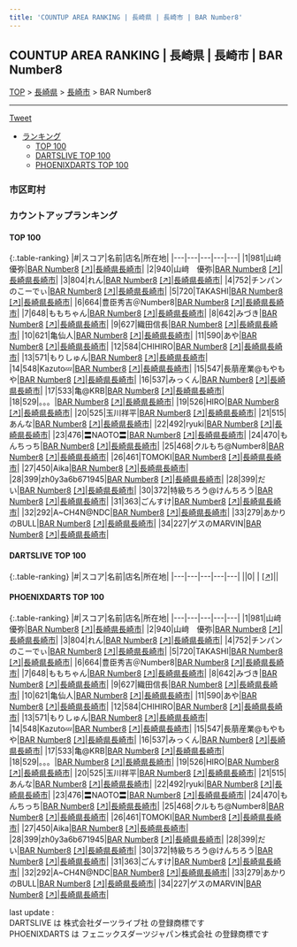 ```yaml
---
title: 'COUNTUP AREA RANKING | 長崎県 | 長崎市 | BAR Number8'
---
```

## COUNTUP AREA RANKING | 長崎県 | 長崎市 | BAR Number8

[TOP](/darts/rank/) > [長崎県](/darts/rank/長崎県/) > [長崎市](/darts/rank/長崎県/長崎市/) > BAR Number8

___

<a href="https://twitter.com/share?ref_src=twsrc%5Etfw" data-text="COUNTUP AREA RANKING | 長崎県長崎市BAR Number8" class="twitter-share-button" data-hashtags="DARTSLIVE,PHOENIXDARTS,darts,ダーツ" data-show-count="false">Tweet</a>

* [ランキング](#カウントアップランキング)
    * [TOP 100](#top-100)
    * [DARTSLIVE TOP 100](#dartslive-top-100)
    * [PHOENIXDARTS TOP 100](#phoenixdarts-top-100)

### 市区町村

<ul>

</ul>

### カウントアップランキング

#### TOP 100



{:.table-ranking}
|#|スコア|名前|店名|所在地|
|---|---|---|---|---|
|1|981|<span class="rank-name-pd">山﨑 優弥</span>|<a href="/darts/rank/shops/92675.html">BAR Number8</a> <a href="https://vs.phoenixdarts.com/jp/shop/shopDetailInfo/s_92675?s_seq=92675">[↗]</a>|<a href="/darts/rank/長崎県/長崎市">長崎県長崎市</a>|
|2|940|<span class="rank-name-pd">山﨑　優弥</span>|<a href="/darts/rank/shops/92675.html">BAR Number8</a> <a href="https://vs.phoenixdarts.com/jp/shop/shopDetailInfo/s_92675?s_seq=92675">[↗]</a>|<a href="/darts/rank/長崎県/長崎市">長崎県長崎市</a>|
|3|804|<span class="rank-name-pd">れん</span>|<a href="/darts/rank/shops/92675.html">BAR Number8</a> <a href="https://vs.phoenixdarts.com/jp/shop/shopDetailInfo/s_92675?s_seq=92675">[↗]</a>|<a href="/darts/rank/長崎県/長崎市">長崎県長崎市</a>|
|4|752|<span class="rank-name-pd">チンパンのこーでぃ</span>|<a href="/darts/rank/shops/92675.html">BAR Number8</a> <a href="https://vs.phoenixdarts.com/jp/shop/shopDetailInfo/s_92675?s_seq=92675">[↗]</a>|<a href="/darts/rank/長崎県/長崎市">長崎県長崎市</a>|
|5|720|<span class="rank-name-pd">TAKASHI</span>|<a href="/darts/rank/shops/92675.html">BAR Number8</a> <a href="https://vs.phoenixdarts.com/jp/shop/shopDetailInfo/s_92675?s_seq=92675">[↗]</a>|<a href="/darts/rank/長崎県/長崎市">長崎県長崎市</a>|
|6|664|<span class="rank-name-pd">豊臣秀吉＠Number8</span>|<a href="/darts/rank/shops/92675.html">BAR Number8</a> <a href="https://vs.phoenixdarts.com/jp/shop/shopDetailInfo/s_92675?s_seq=92675">[↗]</a>|<a href="/darts/rank/長崎県/長崎市">長崎県長崎市</a>|
|7|648|<span class="rank-name-pd">ももちゃん</span>|<a href="/darts/rank/shops/92675.html">BAR Number8</a> <a href="https://vs.phoenixdarts.com/jp/shop/shopDetailInfo/s_92675?s_seq=92675">[↗]</a>|<a href="/darts/rank/長崎県/長崎市">長崎県長崎市</a>|
|8|642|<span class="rank-name-pd">みづき</span>|<a href="/darts/rank/shops/92675.html">BAR Number8</a> <a href="https://vs.phoenixdarts.com/jp/shop/shopDetailInfo/s_92675?s_seq=92675">[↗]</a>|<a href="/darts/rank/長崎県/長崎市">長崎県長崎市</a>|
|9|627|<span class="rank-name-pd">織田信長</span>|<a href="/darts/rank/shops/92675.html">BAR Number8</a> <a href="https://vs.phoenixdarts.com/jp/shop/shopDetailInfo/s_92675?s_seq=92675">[↗]</a>|<a href="/darts/rank/長崎県/長崎市">長崎県長崎市</a>|
|10|621|<span class="rank-name-pd">亀仙人</span>|<a href="/darts/rank/shops/92675.html">BAR Number8</a> <a href="https://vs.phoenixdarts.com/jp/shop/shopDetailInfo/s_92675?s_seq=92675">[↗]</a>|<a href="/darts/rank/長崎県/長崎市">長崎県長崎市</a>|
|11|590|<span class="rank-name-pd">あや</span>|<a href="/darts/rank/shops/92675.html">BAR Number8</a> <a href="https://vs.phoenixdarts.com/jp/shop/shopDetailInfo/s_92675?s_seq=92675">[↗]</a>|<a href="/darts/rank/長崎県/長崎市">長崎県長崎市</a>|
|12|584|<span class="rank-name-pd">CHIHIRO</span>|<a href="/darts/rank/shops/92675.html">BAR Number8</a> <a href="https://vs.phoenixdarts.com/jp/shop/shopDetailInfo/s_92675?s_seq=92675">[↗]</a>|<a href="/darts/rank/長崎県/長崎市">長崎県長崎市</a>|
|13|571|<span class="rank-name-pd">もりしゅん</span>|<a href="/darts/rank/shops/92675.html">BAR Number8</a> <a href="https://vs.phoenixdarts.com/jp/shop/shopDetailInfo/s_92675?s_seq=92675">[↗]</a>|<a href="/darts/rank/長崎県/長崎市">長崎県長崎市</a>|
|14|548|<span class="rank-name-pd">Kazuto💤</span>|<a href="/darts/rank/shops/92675.html">BAR Number8</a> <a href="https://vs.phoenixdarts.com/jp/shop/shopDetailInfo/s_92675?s_seq=92675">[↗]</a>|<a href="/darts/rank/長崎県/長崎市">長崎県長崎市</a>|
|15|547|<span class="rank-name-pd">長萠産業@もやもや</span>|<a href="/darts/rank/shops/92675.html">BAR Number8</a> <a href="https://vs.phoenixdarts.com/jp/shop/shopDetailInfo/s_92675?s_seq=92675">[↗]</a>|<a href="/darts/rank/長崎県/長崎市">長崎県長崎市</a>|
|16|537|<span class="rank-name-pd">みっくん</span>|<a href="/darts/rank/shops/92675.html">BAR Number8</a> <a href="https://vs.phoenixdarts.com/jp/shop/shopDetailInfo/s_92675?s_seq=92675">[↗]</a>|<a href="/darts/rank/長崎県/長崎市">長崎県長崎市</a>|
|17|533|<span class="rank-name-pd">亀@KRB</span>|<a href="/darts/rank/shops/92675.html">BAR Number8</a> <a href="https://vs.phoenixdarts.com/jp/shop/shopDetailInfo/s_92675?s_seq=92675">[↗]</a>|<a href="/darts/rank/長崎県/長崎市">長崎県長崎市</a>|
|18|529|<span class="rank-name-pd">。。。</span>|<a href="/darts/rank/shops/92675.html">BAR Number8</a> <a href="https://vs.phoenixdarts.com/jp/shop/shopDetailInfo/s_92675?s_seq=92675">[↗]</a>|<a href="/darts/rank/長崎県/長崎市">長崎県長崎市</a>|
|19|526|<span class="rank-name-pd">HIRO</span>|<a href="/darts/rank/shops/92675.html">BAR Number8</a> <a href="https://vs.phoenixdarts.com/jp/shop/shopDetailInfo/s_92675?s_seq=92675">[↗]</a>|<a href="/darts/rank/長崎県/長崎市">長崎県長崎市</a>|
|20|525|<span class="rank-name-pd">玉川祥平</span>|<a href="/darts/rank/shops/92675.html">BAR Number8</a> <a href="https://vs.phoenixdarts.com/jp/shop/shopDetailInfo/s_92675?s_seq=92675">[↗]</a>|<a href="/darts/rank/長崎県/長崎市">長崎県長崎市</a>|
|21|515|<span class="rank-name-pd">あんな</span>|<a href="/darts/rank/shops/92675.html">BAR Number8</a> <a href="https://vs.phoenixdarts.com/jp/shop/shopDetailInfo/s_92675?s_seq=92675">[↗]</a>|<a href="/darts/rank/長崎県/長崎市">長崎県長崎市</a>|
|22|492|<span class="rank-name-pd">ryuki</span>|<a href="/darts/rank/shops/92675.html">BAR Number8</a> <a href="https://vs.phoenixdarts.com/jp/shop/shopDetailInfo/s_92675?s_seq=92675">[↗]</a>|<a href="/darts/rank/長崎県/長崎市">長崎県長崎市</a>|
|23|476|<span class="rank-name-pd">〓NAOTO〓</span>|<a href="/darts/rank/shops/92675.html">BAR Number8</a> <a href="https://vs.phoenixdarts.com/jp/shop/shopDetailInfo/s_92675?s_seq=92675">[↗]</a>|<a href="/darts/rank/長崎県/長崎市">長崎県長崎市</a>|
|24|470|<span class="rank-name-pd">もんちっち</span>|<a href="/darts/rank/shops/92675.html">BAR Number8</a> <a href="https://vs.phoenixdarts.com/jp/shop/shopDetailInfo/s_92675?s_seq=92675">[↗]</a>|<a href="/darts/rank/長崎県/長崎市">長崎県長崎市</a>|
|25|468|<span class="rank-name-pd">クルもち@Number8</span>|<a href="/darts/rank/shops/92675.html">BAR Number8</a> <a href="https://vs.phoenixdarts.com/jp/shop/shopDetailInfo/s_92675?s_seq=92675">[↗]</a>|<a href="/darts/rank/長崎県/長崎市">長崎県長崎市</a>|
|26|461|<span class="rank-name-pd">TOMOKI</span>|<a href="/darts/rank/shops/92675.html">BAR Number8</a> <a href="https://vs.phoenixdarts.com/jp/shop/shopDetailInfo/s_92675?s_seq=92675">[↗]</a>|<a href="/darts/rank/長崎県/長崎市">長崎県長崎市</a>|
|27|450|<span class="rank-name-pd">Aika</span>|<a href="/darts/rank/shops/92675.html">BAR Number8</a> <a href="https://vs.phoenixdarts.com/jp/shop/shopDetailInfo/s_92675?s_seq=92675">[↗]</a>|<a href="/darts/rank/長崎県/長崎市">長崎県長崎市</a>|
|28|399|<span class="rank-name-pd">zh0y3a6b671945</span>|<a href="/darts/rank/shops/92675.html">BAR Number8</a> <a href="https://vs.phoenixdarts.com/jp/shop/shopDetailInfo/s_92675?s_seq=92675">[↗]</a>|<a href="/darts/rank/長崎県/長崎市">長崎県長崎市</a>|
|28|399|<span class="rank-name-pd">だい</span>|<a href="/darts/rank/shops/92675.html">BAR Number8</a> <a href="https://vs.phoenixdarts.com/jp/shop/shopDetailInfo/s_92675?s_seq=92675">[↗]</a>|<a href="/darts/rank/長崎県/長崎市">長崎県長崎市</a>|
|30|372|<span class="rank-name-pd">特級ちろう@けんちろう</span>|<a href="/darts/rank/shops/92675.html">BAR Number8</a> <a href="https://vs.phoenixdarts.com/jp/shop/shopDetailInfo/s_92675?s_seq=92675">[↗]</a>|<a href="/darts/rank/長崎県/長崎市">長崎県長崎市</a>|
|31|363|<span class="rank-name-pd">ごんすけ</span>|<a href="/darts/rank/shops/92675.html">BAR Number8</a> <a href="https://vs.phoenixdarts.com/jp/shop/shopDetailInfo/s_92675?s_seq=92675">[↗]</a>|<a href="/darts/rank/長崎県/長崎市">長崎県長崎市</a>|
|32|292|<span class="rank-name-pd">A~CH4N@NDC</span>|<a href="/darts/rank/shops/92675.html">BAR Number8</a> <a href="https://vs.phoenixdarts.com/jp/shop/shopDetailInfo/s_92675?s_seq=92675">[↗]</a>|<a href="/darts/rank/長崎県/長崎市">長崎県長崎市</a>|
|33|279|<span class="rank-name-pd">あかりのBULL</span>|<a href="/darts/rank/shops/92675.html">BAR Number8</a> <a href="https://vs.phoenixdarts.com/jp/shop/shopDetailInfo/s_92675?s_seq=92675">[↗]</a>|<a href="/darts/rank/長崎県/長崎市">長崎県長崎市</a>|
|34|227|<span class="rank-name-pd">ゲスのMARVIN</span>|<a href="/darts/rank/shops/92675.html">BAR Number8</a> <a href="https://vs.phoenixdarts.com/jp/shop/shopDetailInfo/s_92675?s_seq=92675">[↗]</a>|<a href="/darts/rank/長崎県/長崎市">長崎県長崎市</a>|


#### DARTSLIVE TOP 100



{:.table-ranking}
|#|スコア|名前|店名|所在地|
|---|---|---|---|---|
||0|<span class="rank-name-dl"> </span>|<a href="/darts/rank/shops/.html"></a> <a href="">[↗]</a>|<a href="/darts/rank//"></a>|


#### PHOENIXDARTS TOP 100



{:.table-ranking}
|#|スコア|名前|店名|所在地|
|---|---|---|---|---|
|1|981|<span class="rank-name-pd">山﨑 優弥</span>|<a href="/darts/rank/shops/92675.html">BAR Number8</a> <a href="https://vs.phoenixdarts.com/jp/shop/shopDetailInfo/s_92675?s_seq=92675">[↗]</a>|<a href="/darts/rank/長崎県/長崎市">長崎県長崎市</a>|
|2|940|<span class="rank-name-pd">山﨑　優弥</span>|<a href="/darts/rank/shops/92675.html">BAR Number8</a> <a href="https://vs.phoenixdarts.com/jp/shop/shopDetailInfo/s_92675?s_seq=92675">[↗]</a>|<a href="/darts/rank/長崎県/長崎市">長崎県長崎市</a>|
|3|804|<span class="rank-name-pd">れん</span>|<a href="/darts/rank/shops/92675.html">BAR Number8</a> <a href="https://vs.phoenixdarts.com/jp/shop/shopDetailInfo/s_92675?s_seq=92675">[↗]</a>|<a href="/darts/rank/長崎県/長崎市">長崎県長崎市</a>|
|4|752|<span class="rank-name-pd">チンパンのこーでぃ</span>|<a href="/darts/rank/shops/92675.html">BAR Number8</a> <a href="https://vs.phoenixdarts.com/jp/shop/shopDetailInfo/s_92675?s_seq=92675">[↗]</a>|<a href="/darts/rank/長崎県/長崎市">長崎県長崎市</a>|
|5|720|<span class="rank-name-pd">TAKASHI</span>|<a href="/darts/rank/shops/92675.html">BAR Number8</a> <a href="https://vs.phoenixdarts.com/jp/shop/shopDetailInfo/s_92675?s_seq=92675">[↗]</a>|<a href="/darts/rank/長崎県/長崎市">長崎県長崎市</a>|
|6|664|<span class="rank-name-pd">豊臣秀吉＠Number8</span>|<a href="/darts/rank/shops/92675.html">BAR Number8</a> <a href="https://vs.phoenixdarts.com/jp/shop/shopDetailInfo/s_92675?s_seq=92675">[↗]</a>|<a href="/darts/rank/長崎県/長崎市">長崎県長崎市</a>|
|7|648|<span class="rank-name-pd">ももちゃん</span>|<a href="/darts/rank/shops/92675.html">BAR Number8</a> <a href="https://vs.phoenixdarts.com/jp/shop/shopDetailInfo/s_92675?s_seq=92675">[↗]</a>|<a href="/darts/rank/長崎県/長崎市">長崎県長崎市</a>|
|8|642|<span class="rank-name-pd">みづき</span>|<a href="/darts/rank/shops/92675.html">BAR Number8</a> <a href="https://vs.phoenixdarts.com/jp/shop/shopDetailInfo/s_92675?s_seq=92675">[↗]</a>|<a href="/darts/rank/長崎県/長崎市">長崎県長崎市</a>|
|9|627|<span class="rank-name-pd">織田信長</span>|<a href="/darts/rank/shops/92675.html">BAR Number8</a> <a href="https://vs.phoenixdarts.com/jp/shop/shopDetailInfo/s_92675?s_seq=92675">[↗]</a>|<a href="/darts/rank/長崎県/長崎市">長崎県長崎市</a>|
|10|621|<span class="rank-name-pd">亀仙人</span>|<a href="/darts/rank/shops/92675.html">BAR Number8</a> <a href="https://vs.phoenixdarts.com/jp/shop/shopDetailInfo/s_92675?s_seq=92675">[↗]</a>|<a href="/darts/rank/長崎県/長崎市">長崎県長崎市</a>|
|11|590|<span class="rank-name-pd">あや</span>|<a href="/darts/rank/shops/92675.html">BAR Number8</a> <a href="https://vs.phoenixdarts.com/jp/shop/shopDetailInfo/s_92675?s_seq=92675">[↗]</a>|<a href="/darts/rank/長崎県/長崎市">長崎県長崎市</a>|
|12|584|<span class="rank-name-pd">CHIHIRO</span>|<a href="/darts/rank/shops/92675.html">BAR Number8</a> <a href="https://vs.phoenixdarts.com/jp/shop/shopDetailInfo/s_92675?s_seq=92675">[↗]</a>|<a href="/darts/rank/長崎県/長崎市">長崎県長崎市</a>|
|13|571|<span class="rank-name-pd">もりしゅん</span>|<a href="/darts/rank/shops/92675.html">BAR Number8</a> <a href="https://vs.phoenixdarts.com/jp/shop/shopDetailInfo/s_92675?s_seq=92675">[↗]</a>|<a href="/darts/rank/長崎県/長崎市">長崎県長崎市</a>|
|14|548|<span class="rank-name-pd">Kazuto💤</span>|<a href="/darts/rank/shops/92675.html">BAR Number8</a> <a href="https://vs.phoenixdarts.com/jp/shop/shopDetailInfo/s_92675?s_seq=92675">[↗]</a>|<a href="/darts/rank/長崎県/長崎市">長崎県長崎市</a>|
|15|547|<span class="rank-name-pd">長萠産業@もやもや</span>|<a href="/darts/rank/shops/92675.html">BAR Number8</a> <a href="https://vs.phoenixdarts.com/jp/shop/shopDetailInfo/s_92675?s_seq=92675">[↗]</a>|<a href="/darts/rank/長崎県/長崎市">長崎県長崎市</a>|
|16|537|<span class="rank-name-pd">みっくん</span>|<a href="/darts/rank/shops/92675.html">BAR Number8</a> <a href="https://vs.phoenixdarts.com/jp/shop/shopDetailInfo/s_92675?s_seq=92675">[↗]</a>|<a href="/darts/rank/長崎県/長崎市">長崎県長崎市</a>|
|17|533|<span class="rank-name-pd">亀@KRB</span>|<a href="/darts/rank/shops/92675.html">BAR Number8</a> <a href="https://vs.phoenixdarts.com/jp/shop/shopDetailInfo/s_92675?s_seq=92675">[↗]</a>|<a href="/darts/rank/長崎県/長崎市">長崎県長崎市</a>|
|18|529|<span class="rank-name-pd">。。。</span>|<a href="/darts/rank/shops/92675.html">BAR Number8</a> <a href="https://vs.phoenixdarts.com/jp/shop/shopDetailInfo/s_92675?s_seq=92675">[↗]</a>|<a href="/darts/rank/長崎県/長崎市">長崎県長崎市</a>|
|19|526|<span class="rank-name-pd">HIRO</span>|<a href="/darts/rank/shops/92675.html">BAR Number8</a> <a href="https://vs.phoenixdarts.com/jp/shop/shopDetailInfo/s_92675?s_seq=92675">[↗]</a>|<a href="/darts/rank/長崎県/長崎市">長崎県長崎市</a>|
|20|525|<span class="rank-name-pd">玉川祥平</span>|<a href="/darts/rank/shops/92675.html">BAR Number8</a> <a href="https://vs.phoenixdarts.com/jp/shop/shopDetailInfo/s_92675?s_seq=92675">[↗]</a>|<a href="/darts/rank/長崎県/長崎市">長崎県長崎市</a>|
|21|515|<span class="rank-name-pd">あんな</span>|<a href="/darts/rank/shops/92675.html">BAR Number8</a> <a href="https://vs.phoenixdarts.com/jp/shop/shopDetailInfo/s_92675?s_seq=92675">[↗]</a>|<a href="/darts/rank/長崎県/長崎市">長崎県長崎市</a>|
|22|492|<span class="rank-name-pd">ryuki</span>|<a href="/darts/rank/shops/92675.html">BAR Number8</a> <a href="https://vs.phoenixdarts.com/jp/shop/shopDetailInfo/s_92675?s_seq=92675">[↗]</a>|<a href="/darts/rank/長崎県/長崎市">長崎県長崎市</a>|
|23|476|<span class="rank-name-pd">〓NAOTO〓</span>|<a href="/darts/rank/shops/92675.html">BAR Number8</a> <a href="https://vs.phoenixdarts.com/jp/shop/shopDetailInfo/s_92675?s_seq=92675">[↗]</a>|<a href="/darts/rank/長崎県/長崎市">長崎県長崎市</a>|
|24|470|<span class="rank-name-pd">もんちっち</span>|<a href="/darts/rank/shops/92675.html">BAR Number8</a> <a href="https://vs.phoenixdarts.com/jp/shop/shopDetailInfo/s_92675?s_seq=92675">[↗]</a>|<a href="/darts/rank/長崎県/長崎市">長崎県長崎市</a>|
|25|468|<span class="rank-name-pd">クルもち@Number8</span>|<a href="/darts/rank/shops/92675.html">BAR Number8</a> <a href="https://vs.phoenixdarts.com/jp/shop/shopDetailInfo/s_92675?s_seq=92675">[↗]</a>|<a href="/darts/rank/長崎県/長崎市">長崎県長崎市</a>|
|26|461|<span class="rank-name-pd">TOMOKI</span>|<a href="/darts/rank/shops/92675.html">BAR Number8</a> <a href="https://vs.phoenixdarts.com/jp/shop/shopDetailInfo/s_92675?s_seq=92675">[↗]</a>|<a href="/darts/rank/長崎県/長崎市">長崎県長崎市</a>|
|27|450|<span class="rank-name-pd">Aika</span>|<a href="/darts/rank/shops/92675.html">BAR Number8</a> <a href="https://vs.phoenixdarts.com/jp/shop/shopDetailInfo/s_92675?s_seq=92675">[↗]</a>|<a href="/darts/rank/長崎県/長崎市">長崎県長崎市</a>|
|28|399|<span class="rank-name-pd">zh0y3a6b671945</span>|<a href="/darts/rank/shops/92675.html">BAR Number8</a> <a href="https://vs.phoenixdarts.com/jp/shop/shopDetailInfo/s_92675?s_seq=92675">[↗]</a>|<a href="/darts/rank/長崎県/長崎市">長崎県長崎市</a>|
|28|399|<span class="rank-name-pd">だい</span>|<a href="/darts/rank/shops/92675.html">BAR Number8</a> <a href="https://vs.phoenixdarts.com/jp/shop/shopDetailInfo/s_92675?s_seq=92675">[↗]</a>|<a href="/darts/rank/長崎県/長崎市">長崎県長崎市</a>|
|30|372|<span class="rank-name-pd">特級ちろう@けんちろう</span>|<a href="/darts/rank/shops/92675.html">BAR Number8</a> <a href="https://vs.phoenixdarts.com/jp/shop/shopDetailInfo/s_92675?s_seq=92675">[↗]</a>|<a href="/darts/rank/長崎県/長崎市">長崎県長崎市</a>|
|31|363|<span class="rank-name-pd">ごんすけ</span>|<a href="/darts/rank/shops/92675.html">BAR Number8</a> <a href="https://vs.phoenixdarts.com/jp/shop/shopDetailInfo/s_92675?s_seq=92675">[↗]</a>|<a href="/darts/rank/長崎県/長崎市">長崎県長崎市</a>|
|32|292|<span class="rank-name-pd">A~CH4N@NDC</span>|<a href="/darts/rank/shops/92675.html">BAR Number8</a> <a href="https://vs.phoenixdarts.com/jp/shop/shopDetailInfo/s_92675?s_seq=92675">[↗]</a>|<a href="/darts/rank/長崎県/長崎市">長崎県長崎市</a>|
|33|279|<span class="rank-name-pd">あかりのBULL</span>|<a href="/darts/rank/shops/92675.html">BAR Number8</a> <a href="https://vs.phoenixdarts.com/jp/shop/shopDetailInfo/s_92675?s_seq=92675">[↗]</a>|<a href="/darts/rank/長崎県/長崎市">長崎県長崎市</a>|
|34|227|<span class="rank-name-pd">ゲスのMARVIN</span>|<a href="/darts/rank/shops/92675.html">BAR Number8</a> <a href="https://vs.phoenixdarts.com/jp/shop/shopDetailInfo/s_92675?s_seq=92675">[↗]</a>|<a href="/darts/rank/長崎県/長崎市">長崎県長崎市</a>|


<div class="footer border-top border-gray-light mt-5 pt-3 text-right text-gray">
    last update : <span style="font-weight: italic" id="foot_last_modified"></span><br />
    DARTSLIVE は 株式会社ダーツライブ社 の登録商標です<br />
    PHOENIXDARTS は フェニックスダーツジャパン株式会社 の登録商標です<br />
</div>

<script src="https://cdnjs.cloudflare.com/ajax/libs/jquery.tablesorter/2.31.3/js/jquery.tablesorter.min.js" integrity="sha512-qzgd5cYSZcosqpzpn7zF2ZId8f/8CHmFKZ8j7mU4OUXTNRd5g+ZHBPsgKEwoqxCtdQvExE5LprwwPAgoicguNg==" crossorigin="anonymous" referrerpolicy="no-referrer"></script>
<link rel="stylesheet" href="https://cdnjs.cloudflare.com/ajax/libs/jquery.tablesorter/2.31.3/css/theme.default.min.css" integrity="sha512-wghhOJkjQX0Lh3NSWvNKeZ0ZpNn+SPVXX1Qyc9OCaogADktxrBiBdKGDoqVUOyhStvMBmJQ8ZdMHiR3wuEq8+w==" crossorigin="anonymous" referrerpolicy="no-referrer" />
<script>
$(function() {
    $(".table-ranking").tablesorter({sortList:[[0, 0]]});
    $("#foot_last_modified").text(formatDate(new Date(document.lastModified), 'yyyy-MM-dd HH:mm:ss'));
});
</script>

<script async src="https://platform.twitter.com/widgets.js" charset="utf-8"></script>